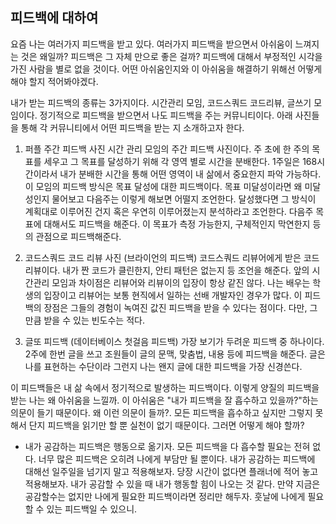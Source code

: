## 피드백에 대하여
요즘 나는 여러가지 피드백을 받고 있다. 여러가지 피드백을 받으면서 아쉬움이 느껴지는 것은 왜일까? 피드백은 그 자체 만으로 좋은 걸까? 피드백에 대해서 부정적인 시각을 가진 사람을 별로 없을 것이다. 어떤 아쉬움인지와 이 아쉬움을 해결하기 위해선 어떻게 해야 할지 적어봐야겠다.

내가 받는 피드백의 종류는 3가지이다. 시간관리 모임, 코드스쿼드 코드리뷰, 글쓰기 모임이다. 정기적으로 피드백을 받으면서 나도 피드백을 주는 커뮤니티이다. 아래 사진들을 통해 각 커뮤니티에서 어떤 피드백을 받는 지 소개하고자 한다.

1. 퍼플 주간 피드백 사진
시간 관리 모임의 주간 피드백 사진이다. 주 초에 한 주의 목표를 세우고 그 목표를 달성하기 위해 각 영역 별로 시간을 분배한다. 1주일은 168시간이라서 내가 분배한 시간을 통해 어떤 영역이 내 삶에서 중요한지 파악 가능하다.
이 모임의 피드백 방식은 목표 달성에 대한 피드백이다. 목표 미달성이라면 왜 미달성인지 물어보고 다음주는 이렇게 해보면 어떨지 조언한다. 달성했다면 그 방식이 계획대로 이루어진 건지 혹은 우연히 이루어졌는지 분석하라고 조언한다. 다음주 목표에 대해서도 피드백을 해준다. 이 목표가 측정 가능한지, 구체적인지 막연한지 등의 관점으로 피드백해준다.

2. 코드스쿼드 코드 리뷰 사진 (브라이언의 피드백)
코드스쿼드 리뷰어에게 받은 코드 리뷰이다. 내가 짠 코드가 클린한지, 안티 패턴은 없는지 등 조언을 해준다. 앞의 시간관리 모임과 차이점은 리뷰어와 리뷰이의 입장이 항상 같진 않다. 나는 배우는 학생의 입장이고 리뷰어는 보통 현직에서 일하는 선배 개발자인 경우가 많다. 이 피드백의 장점은 그들의 경험이 녹여진 값진 피드백을 받을 수 있다는 점이다. 다만, 그만큼 받을 수 있는 빈도수는 적다.

3. 글또 피드백 (데이터베이스 첫걸음 피드백)
가장 보기가 두려운 피드백 중 하나이다. 2주에 한번 글을 쓰고 조원들이 글의 문맥, 맞춤법, 내용 등에 피드백을 해준다. 글은 나를 표현하는 수단이라 그런지 나는 왠지 글에 대한 피드백을 가장 신경쓴다.  

이 피드백들은 내 삶 속에서 정기적으로 발생하는 피드백이다. 이렇게 양질의 피드백을 받는 나는 왜 아쉬움을 느낄까. 이 아쉬움은 "내가 피드백을 잘 흡수하고 있을까?"하는 의문이 들기 때문이다. 왜 이런 의문이 들까?. 모든 피드백을 흡수하고 싶지만 그렇지 못해서 단지 피드백을 읽기만 할 뿐 실천이 없기 때문이다. 그러면 어떻게 해야 할까?

- 내가 공감하는 피드백은 행동으로 옮기자.
모든 피드백을 다 흡수할 필요는 전혀 없다. 너무 많은 피드백은 오히려 나에게 부담만 될 뿐이다. 내가 공감하는 피드백에 대해선 일주일을 넘기지 말고 적용해보자. 당장 시간이 없다면 플래너에 적어 놓고 적용해보자. 내가 공감할 수 있을 때 내가 행동할 힘이 나오는 것 같다.
만약 지금은 공감할수는 없지만 나에게 필요한 피드백이라면 정리만 해두자. 훗날에 나에게 필요할 수 있는 피드백일 수 있으니.
